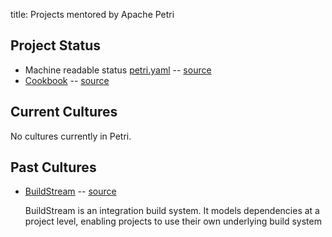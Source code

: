 title: Projects mentored by Apache Petri
<!-- Licensed under ALv2 -->

## Project Status

- Machine readable status [petri.yaml](https://petri.apache.org/info.yaml) -- [source](https://github.com/apache/petri/blob/master/content/info.yaml)
- [Cookbook](cookbook) -- [source](https://github.com/apache/petri/blob/master/content/pages/cookbook.md)

## Current Cultures

No cultures currently in Petri.

## Past Cultures

- [BuildStream](buildstream) -- [source](https://github.com/apache/petri/blob/master/content/pages/buildstream.md)

  BuildStream is an integration build system. It models dependencies at a project level, enabling projects to use their own underlying build system
